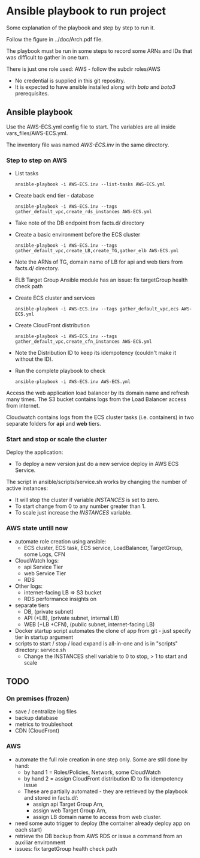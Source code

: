 # Ansible playbook to run project

Some explanation of the playbook and step by step to run it.

Follow the figure in ../doc/Arch.pdf file.

The playbook must be run in some steps to record some ARNs and IDs that was difficult to gather in one turn.

There is just one role used: AWS - follow the subdir roles/AWS

   - No credential is supplied in this git repositry.
   - It is expected to have ansible installed along with _boto_ and _boto3_ prerequisites.

## Ansible playbook

Use the AWS-ECS.yml config file to start. The variables are all inside vars\_files/AWS-ECS.yml.

The inventory file was named _AWS-ECS.inv_ in the same directory.

### Step to step on AWS

  - List tasks
    ``` 
    ansible-playbook -i AWS-ECS.inv --list-tasks AWS-ECS.yml
    ``` 

  - Create back end tier - database
    ``` 
    ansible-playbook -i AWS-ECS.inv --tags gather_default_vpc,create_rds_instances AWS-ECS.yml
    ``` 
     
  - Take note of the DB endpoint from facts.d/ directory

  - Create a basic environment before the ECS cluster
    ``` 
    ansible-playbook -i AWS-ECS.inv --tags gather_default_vpc,create_LB,create_TG,gather_elb AWS-ECS.yml
    ``` 
    
  - Note the ARNs of TG, domain name of LB for api and web tiers from facts.d/ directory.
  - ELB Target Group Ansible module has an issue: fix targetGroup health check path

  - Create ECS cluster and services
    ``` 
    ansible-playbook -i AWS-ECS.inv --tags gather_default_vpc,ecs AWS-ECS.yml
    ``` 

  - Create CloudFront distribution
    ``` 
    ansible-playbook -i AWS-ECS.inv --tags gather_default_vpc,create_cfn_instances AWS-ECS.yml
    ``` 

  - Note the Distribution ID to keep its idempotency (couldn't make it without the ID).

  - Run the complete playbook to check
    ``` 
    ansible-playbook -i AWS-ECS.inv AWS-ECS.yml
    ``` 

Access the web application load balancer by its domain name and refresh many times. 
The S3 bucket contains logs from the Load Balancer access from internet.

Cloudwatch contains logs from the ECS cluster tasks (i.e. containers) in two separate folders for **api** and **web** tiers.

### Start and stop or scale the cluster

Deploy the application:

  - To deploy a new version just do a new service deploy in AWS ECS Service.

The script in ansible/scripts/service.sh works by changing the number of active instances:

  - It will stop the cluster if variable _INSTANCES_ is set to zero.
  - To start change from 0 to any number greater than 1.
  - To scale just increase the _INSTANCES_ variable.

### AWS state untill now

  - automate role creation using ansible:
    - ECS cluster, ECS task, ECS service, LoadBalancer, TargetGroup, some Logs, CFN
  - CloudWatch logs:
    - api Service Tier 
    - web Service Tier 
    - RDS
  - Other logs:
    - internet-facing LB => S3 bucket
    - RDS performance insights on
  - separate tiers 
    - DB, (private subnet)
    - API (+LB), (private subnet, internal LB)
    - WEB (+LB +CFN), (public subnet, internet-facing LB)
  - Docker startup script automates the clone of app from git - just specify tier in startup argument
  - scripts to start / stop / load expand is all-in-one and is in "scripts" directory: service.sh
    - Change the INSTANCES shell variable to 0 to stop, > 1 to start and scale

##  TODO

### On premises (frozen)

  - save / centralize log files
  - backup database
  - metrics to troubleshoot
  - CDN (CloudFront)

### AWS

  - automate the full role creation in one step only. Some are still done by hand:
    - by hand 1 = Roles/Policies, Network, some CloudWatch
    - by hand 2 = assign CloudFront distribution ID to fix idempotency issue
    - These are partially automated - they are retrieved by the playbook and stored in facts.d/:
      - assign api Target Group Arn, 
      - assign web Target Group Arn, 
      - assign LB domain name to access from web cluster.
  - need some auto trigger to deploy (the container already deploy app on each start)
  - retrieve the DB backup from AWS RDS or issue a command from an auxiliar environment
  - issues: fix targetGroup health check path
